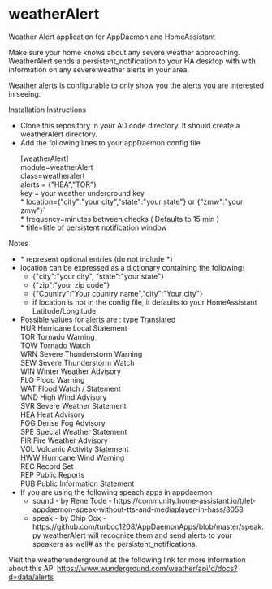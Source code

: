 # weatherAlert
Weather Alert application for AppDaemon and HomeAssistant

Make sure your home knows about any severe weather approaching.  WeatherAlert sends a persistent_notification to your HA desktop with with information on any severe weather alerts in your area.

Weather alerts is configurable to only show you the alerts you are interested in seeing.  

Installation Instructions
<ul>
<li>Clone this repository in your AD code directory.  It should create a weatherAlert directory.    
<li>Add the following lines to your appDaemon config file<P>
     [weatherAlert]<br>
     module=weatherAlert<br>
     class=weatheralert<br>
     alerts = {"HEA","TOR"}<br>
     key = your weather underground key<br>
   * location={"city":"your city","state":"your state"}  or {"zmw":"your zmw"}`<br>
   * frequency=minutes between checks   ( Defaults to 15 min )<br>
   * title=title of persistent notification window<br>
</ul>
Notes
<ul>
<li>* represent optional entries (do not include *)
<li>location can be expressed as a dictionary containing the following:
<ul><li>{"city":"your city", "state":"your state"}
<li>{"zip":"your zip code"}
<li>{"Country":"Your country name","city":"Your city"}
<li>if location is not in the config file, it defaults to your HomeAssistant Latitude/Longitude
</ul>
<li>Possible values for alerts are : type	Translated<br>
                                    <t>HUR	Hurricane Local Statement<br>
                                    <t>TOR	Tornado Warning<br>
                                    <t>TOW	Tornado Watch<br>
                                    <t>WRN	Severe Thunderstorm Warning<br>
                                    <t>SEW	Severe Thunderstorm Watch<br>
                                    <t>WIN	Winter Weather Advisory<br>
                                    <t>FLO	Flood Warning<br>
                                    <t>WAT	Flood Watch / Statement<br>
                                    <t>WND	High Wind Advisory<br>
                                    <t>SVR	Severe Weather Statement<br>
                                    <t>HEA	Heat Advisory<br>
                                    <t>FOG	Dense Fog Advisory<br>
                                    <t>SPE	Special Weather Statement<br>
                                    <t>FIR	Fire Weather Advisory<br>
                                    <t>VOL	Volcanic Activity Statement<br>
                                    <t>HWW	Hurricane Wind Warning<br>
                                    <t>REC	Record Set<br>
                                    <t>REP	Public Reports<br>
                                    <t>PUB	Public Information Statement<br>

  <li>If you are using the following speach apps in appdaemon
  <ul><li>sound - by Rene Tode - https://community.home-assistant.io/t/let-appdaemon-speak-without-tts-and-mediaplayer-in-hass/8058
  <li>speak - by Chip Cox - https://github.com/turboc1208/AppDaemonApps/blob/master/speak.py
   weatherAlert will recognize them and send alerts to your speakers as well#  as the persistent_notifications.
</ul>
</ul>

 Visit the weatherunderground at the following link for more information about this API
 https://www.wunderground.com/weather/api/d/docs?d=data/alerts
